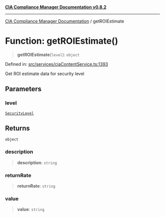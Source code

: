 [**CIA Compliance Manager Documentation v0.8.2**](../README.md)

***

[CIA Compliance Manager Documentation](../globals.md) / getROIEstimate

# Function: getROIEstimate()

> **getROIEstimate**(`level`): `object`

Defined in: [src/services/ciaContentService.ts:1393](https://github.com/Hack23/cia-compliance-manager/blob/423c5d261c747ade8ca2550e176aa05168b5a31e/src/services/ciaContentService.ts#L1393)

Get ROI estimate data for security level

## Parameters

### level

[`SecurityLevel`](../type-aliases/SecurityLevel.md)

## Returns

`object`

### description

> **description**: `string`

### returnRate

> **returnRate**: `string`

### value

> **value**: `string`
